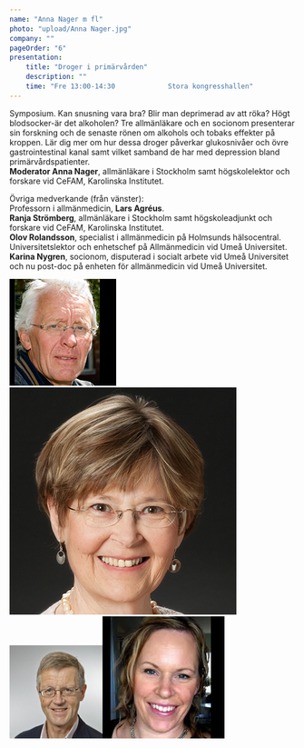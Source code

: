 ```yaml
---
name: "Anna Nager m fl"
photo: "upload/Anna Nager.jpg" 
company: ""
pageOrder: "6"
presentation:
    title: "Droger i primärvården"
    description: ""
    time: "Fre 13:00-14:30             Stora kongresshallen"
---
```

Symposium.
Kan snusning vara bra? Blir man deprimerad av att röka? Högt blodsocker-är det alkoholen? Tre allmänläkare och en socionom presenterar sin forskning och de senaste rönen om alkohols och tobaks effekter på kroppen. Lär dig mer om hur dessa droger påverkar glukosnivåer och övre gastrointestinal kanal samt vilket samband de har med depression bland primärvårdspatienter.<br>
**Moderator Anna Nager**, allmänläkare i Stockholm samt högskolelektor och forskare vid CeFAM, Karolinska Institutet. <br>

Övriga medverkande (från vänster):<br>
Professorn i allmänmedicin, **Lars Agréus**.<br>
**Ranja Strömberg**, allmänläkare i Stockholm samt högskoleadjunkt och forskare vid CeFAM, Karolinska Institutet.<br>
**Olov Rolandsson**, specialist i allmänmedicin på Holmsunds hälsocentral. Universitetslektor och enhetschef på Allmänmedicin vid Umeå Universitet.
<br>**Karina Nygren**, socionom, disputerad i socialt arbete vid Umeå Universitet och nu post-doc på enheten för allmänmedicin vid Umeå Universitet.

<img class="photo" src="upload/Lars Agreus.jpg"><img class="photo" src="upload/Ranja Stromberg.jpg"><img class="photo" src="upload/Olov Rolandsson.jpg"><img class="photo" src="upload/Karina Nygren.jpg">

